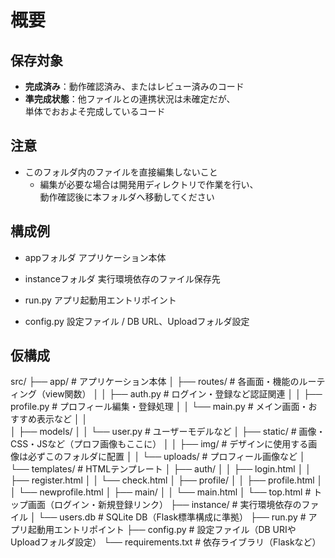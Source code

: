 # 概要

## 保存対象

- **完成済み**：動作確認済み、またはレビュー済みのコード
- **準完成状態**：他ファイルとの連携状況は未確定だが、  
	単体でおおよそ完成しているコード

## 注意

- このフォルダ内のファイルを直接編集しないこと
	- 編集が必要な場合は開発用ディレクトリで作業を行い、  
		動作確認後に本フォルダへ移動してください
	

## 構成例

- appフォルダ
	アプリケーション本体

- instanceフォルダ
	実行環境依存のファイル保存先
	
	
- run.py
	アプリ起動用エントリポイント
	
- config.py
	設定ファイル / DB URL、Uploadフォルダ設定

## 仮構成

src/
├── app/                        # アプリケーション本体
│   ├── routes/                 # 各画面・機能のルーティング（view関数）
│   │   ├── auth.py             # ログイン・登録など認証関連
│   │   ├── profile.py          # プロフィール編集・登録処理
│   │   └── main.py             # メイン画面・おすすめ表示など
│   │  
│   ├── models/
│   │   └── user.py             # ユーザーモデルなど
│   ├── static/                 # 画像・CSS・JSなど（プロフ画像もここに）
│   │   ├── img/				# デザインに使用する画像は必ずこのフォルダに配置
│   │   └── uploads/            # プロフィール画像など
│   └── templates/              # HTMLテンプレート
│       ├── auth/
│       │   ├── login.html
│       │   ├── register.html
│       │   └── check.html
│       ├── profile/
│       │   ├── profile.html
│       │   └── newprofile.html
│       ├── main/
│       │   └── main.html
│       └── top.html            # トップ画面（ログイン・新規登録リンク）
├── instance/                   # 実行環境依存のファイル
│   └── users.db                # SQLite DB（Flask標準構成に準拠）
├── run.py                      # アプリ起動用エントリポイント
├── config.py                   # 設定ファイル（DB URIやUploadフォルダ設定）
└── requirements.txt            # 依存ライブラリ（Flaskなど）